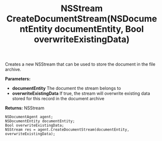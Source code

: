 ﻿---
uid: crmscript_ref_NSDocumentAgent_CreateDocumentStream
title: NSStream CreateDocumentStream(NSDocumentEntity documentEntity, Bool overwriteExistingData)
intellisense: NSDocumentAgent.CreateDocumentStream
keywords: NSDocumentAgent, CreateDocumentStream
so.topic: reference
---

Creates a new NSStream that can be used to store the document in the file archive.

**Parameters:**
 - **documentEntity** The document the stream belongs to
 - **overwriteExistingData** If true, the stream will overwrite existing data stored for this record in the document archive

**Returns:** NSStream

```crmscript
NSDocumentAgent agent;
NSDocumentEntity documentEntity;
Bool overwriteExistingData;
NSStream res = agent.CreateDocumentStream(documentEntity, overwriteExistingData);
```

